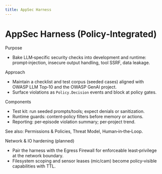 ```yaml
---
title: AppSec Harness
---
```


# AppSec Harness (Policy‑Integrated)

Purpose
- Bake LLM‑specific security checks into development and runtime: prompt‑injection, insecure output handling, tool SSRF, data leakage.

Approach
- Maintain a checklist and test corpus (seeded cases) aligned with OWASP LLM Top‑10 and the OWASP GenAI project.
- Surface violations as `Policy.Decision` events and block at policy gates.

Components
- Test kit: run seeded prompts/tools; expect denials or sanitization.
- Runtime guards: content‑policy filters before memory or actions.
- Reporting: per‑episode violation summary; per‑project trend.

See also: Permissions & Policies, Threat Model, Human‑in‑the‑Loop.

Network & IO hardening (planned)
- Pair the harness with the Egress Firewall for enforceable least‑privilege at the network boundary.
- Filesystem scoping and sensor leases (mic/cam) become policy‑visible capabilities with TTL.
